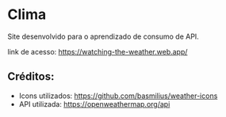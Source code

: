 # Clima
Site desenvolvido para o aprendizado de consumo de API.

link de acesso: https://watching-the-weather.web.app/

## Créditos:
- Icons utilizados: https://github.com/basmilius/weather-icons
- API utilizada: https://openweathermap.org/api
